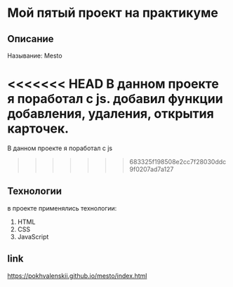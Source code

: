Мой пятый проект на практикуме
===============================

## Описание
Называние: Mesto

<<<<<<< HEAD
В данном проекте я поработал с js. добавил функции добавления, удаления, открытия карточек.
=======
В данном проекте я поработал с js
>>>>>>> 683325f198508e2cc7f28030ddc9f0207ad7a127

## Технологии

в проекте применялись технологии:
1. HTML
2. CSS
3. JavaScript

## link
https://pokhvalenskii.github.io/mesto/index.html

